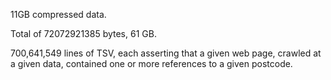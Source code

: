 

11GB compressed data.

Total of 72072921385 bytes, 61 GB.

700,641,549 lines of TSV, each asserting that a given web page, crawled at a given data, contained one or more references to a given postcode.

